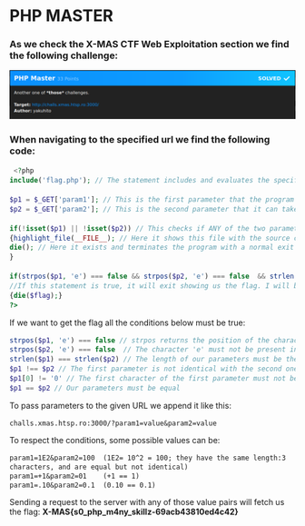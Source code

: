 # PHP MASTER  
### As we check the X-MAS CTF Web Exploitation section we find the following challenge:  
![Given Challenge](https://github.com/Marius-Sheppard/X-MAS-CTF-2020_Writeups/blob/main/PHP%20Master/xmasctftask.png)  
### When navigating to the specified url we find the following code:
```php
 <?php
include('flag.php'); // The statement includes and evaluates the specified file

$p1 = $_GET['param1']; // This is the first parameter that the program can take
$p2 = $_GET['param2']; // This is the second parameter that it can take

if(!isset($p1) || !isset($p2)) // This checks if ANY of the two parameters are missing
{highlight_file(__FILE__); // Here it shows this file with the source code 
die(); // Here it exists and terminates the program with a normal exit code of 0
}

if(strpos($p1, 'e') === false && strpos($p2, 'e') === false  && strlen($p1) === strlen($p2) && $p1 !== $p2 && $p1[0] != '0' && $p1 == $p2) 
//If this statement is true, it will exit showing us the flag. I will break it down below.
{die($flag);}
?>
```  
  
 If we want to get the flag all the conditions below must be true:
```php
strpos($p1, 'e') === false // strpos returns the position of the character in the string if found, so the character 'e' must not be present in the first parameter
strpos($p2, 'e') === false  // The character 'e' must not be present in the second parameter
strlen($p1) === strlen($p2) // The length of our parameters must be the same
$p1 !== $p2 // The first parameter is not identical with the second one (true if $p1 is not equal to $p2, or they are not of the same type !!)
$p1[0] != '0' // The first character of the first parameter must not be 0
$p1 == $p2 // Our parameters must be equal
```

To pass parameters to the given URL we append it like this:
```
challs.xmas.htsp.ro:3000/?param1=value&param2=value
```
To respect the conditions, some possible values can be: 
```
param1=1E2&param2=100  (1E2= 10^2 = 100; they have the same length:3 characters, and are equal but not identical)
param1=+1&param2=01    (+1 == 1)
param1=.10&param2=0.1  (0.10 == 0.1)
```

Sending a request to the server with any of those value pairs will fetch us the flag: **X-MAS{s0_php_m4ny_skillz-69acb43810ed4c42}**
